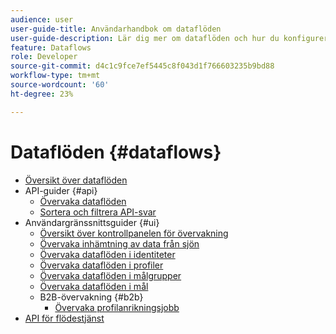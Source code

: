```yaml
---
audience: user
user-guide-title: Användarhandbok om dataflöden
user-guide-description: Lär dig mer om dataflöden och hur du konfigurerar dem för olika tjänster.
feature: Dataflows
role: Developer
source-git-commit: d4c1c9fce7ef5445c8f043d1f766603235b9bd88
workflow-type: tm+mt
source-wordcount: '60'
ht-degree: 23%

---
```



# Dataflöden {#dataflows}

- [Översikt över dataflöden](./home.md)
- API-guider {#api}
   - [Övervaka dataflöden](./api/monitor.md)
   - [Sortera och filtrera API-svar](./api/sort-and-filter.md)
- Användargränssnittsguider {#ui}
   - [Översikt över kontrollpanelen för övervakning](./ui/monitor.md)
   - [Övervaka inhämtning av data från sjön](./ui/monitor-sources.md)
   - [Övervaka dataflöden i identiteter](./ui/monitor-identities.md)
   - [Övervaka dataflöden i profiler](./ui/monitor-profiles.md)
   - [Övervaka dataflöden i målgrupper](./ui/monitor-audiences.md)
   - [Övervaka dataflöden i mål](./ui/monitor-destinations.md)
   - B2B-övervakning {#b2b}
      - [Övervaka profilanrikningsjobb](./ui/b2b/monitor-profile-enrichment.md)
- [API för flödestjänst](https://www.adobe.io/experience-platform-apis/references/flow-service/)